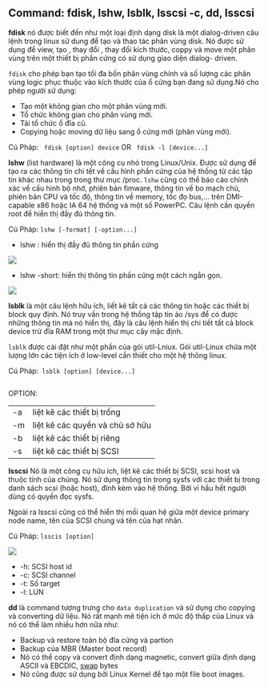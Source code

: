 ## Command: fdisk, lshw, lsblk, lsscsi -c, dd, lsscsi

**fdisk** nó được biết đến như một loại định dạng disk là một dialog-driven câu lệnh trong linux sử dung để tạo và thao tác phân vùng disk. Nó được sử dụng để view, tạo , thay đổi , thay đổi kích thước, coppy và move một phân vùng trên một thiết bị phần cứng có sử dụng giao diện dialog- driven.

`fdisk` cho phép bạn tạo tối đa bốn phân vùng chính và số lượng các phân vùng logic phục thuộc vào kích thước của ổ cứng bạn đang sử dụng.Nó cho phép người sử dụng:
- Tạo một không gian cho một phân vùng mới.
- Tổ chức không gian cho phân vùng mới.
- Tái tổ chức ổ đĩa cũ.
- Copying hoặc moving dữ liệu sang ổ cứng mới (phân vùng mới).

Cú Pháp: ` fdisk [option] device` OR ` fdisk -l [device...]`

**lshw** (list hardware) là một công cụ nhỏ trong Linux/Unix. Được sử dụng để tạo ra các thông tin chi tết về cấu hình phần cứng của hệ thống từ các tập tin khác nhau trong trong thư mục /proc. `lshw` cũng có thể báo cáo chính xác về cấu hình bộ nhớ, phiên bản fimware, thông tin về bo mạch chủ, phiên bản CPU và tốc độ, thông tin về memory, tốc đọ bus,... trên DMI-capable x86 hoặc IA 64 hệ thống và một số PowerPC. Câu lệnh cần quyền root để hiển thị đầy đủ thông tin.

Cú Pháp: `lshw [-format] [-option...]`

- lshw : hiển thị đầy đủ thông tin phần cứng

<img src="https://i.imgur.com/TJaDkMf.jpg">

- lshw -short: hiển thị thông tin phần cứng một cách ngắn gọn.

<img src="https://i.imgur.com/4y5Plq7.jpg">

**lsblk** là một câu lệnh hữu ích, liết kê tất cả các thông tin hoặc các thiết bị block quy định. Nó truy vấn trong hệ thống tập tin ảo /sys để có được những thông tin mà nó hiển thị, đây là câu lệnh hiển thị chi tiết tất cả  block device trừ đĩa RAM trong  một thư mục cây mặc định.

`lsblk` được cài đặt như một phần của gói util-Lniux. Gói util-Linux chứa một lượng lớn các tiện ích ở low-level cần thiết cho một hệ thông linux.

Cú Pháp:` lsblk [option] [device...]`

<img srsc="https://i.imgur.com/y6d1rZo.jpg">

OPTION:

|   |   |
|---|---|
|-a| liệt kê các thiết bị trống|
|-m| liệt kê các quyền và chủ sở hữu|
|-b| liệt kê các thiết bị riêng|
|-s | liệt kê các thiết bị SCSI|

**lsscsi** Nó là một công cụ hữu ích, liệt kê các thiết bị SCSI, scsi host và thuộc tính của chúng. Nó sử dụng thông tin trong sysfs với các thiết bị trong danh sách scsi (hoặc host), đính kèm vào hệ thống. Bởi vì hầu hết người dùng có quyền đọc sysfs.

Ngoài ra lsscsi cũng có thể hiển thị mối quan hệ giữa một device primary node name, tên của SCSI chung và tên của hạt nhân.

Cú Pháp: `lsscis [option]`

<img src="https://i.imgur.com/zuuqtpW.jpg">

- -h: SCSI host id
- -c: SCSI channel
- -t: Số target
- -l: LUN

**dd** là command tượng trưng cho `data duplication` và sử dụng cho copying và converting dữ liệu. Nó rất mạnh mẽ tiện ích ở mức độ thấp của Linux và nó có thể làm nhiều hơn nữa như:
- Backup và restore toàn bộ đĩa cứng và partion
- Backup của MBR (Master boot record)
- Nó có thể copy và convert định dạng magnetic, convert giữa định dạng ASCII và EBCDIC, [swap]() bytes 
- Nó cũng được sử dụng bởi Linux Kernel để tạo một file boot images.
